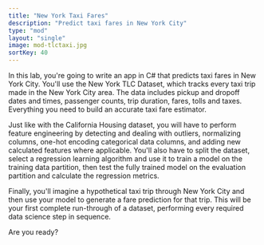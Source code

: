 ```yaml
---
title: "New York Taxi Fares"
description: "Predict taxi fares in New York City"
type: "mod"
layout: "single"
image: mod-tlctaxi.jpg
sortKey: 40
---
```

In this lab, you're going to write an app in C# that predicts taxi fares in New York City. You'll use the New York TLC Dataset, which tracks every taxi trip made in the New York City area. The data includes pickup and dropoff dates and times, passenger counts, trip duration, fares, tolls and taxes. Everything you need to build an accurate taxi fare estimator. 

Just like with the California Housing dataset, you will have to perform feature engineering by detecting and dealing with outliers, normalizing columns, one-hot encoding categorical data columns, and adding new calculated features where applicable. You'll also have to split the dataset, select a regression learning algorithm and use it to train a model on the training data partition, then test the fully trained model on the evaluation partition and calculate the regression metrics. 

Finally, you'll imagine a hypothetical taxi trip through New York City and then use your model to generate a fare prediction for that trip. This will be your first complete run-through of a dataset, performing every required data science step in sequence.  

Are you ready? 